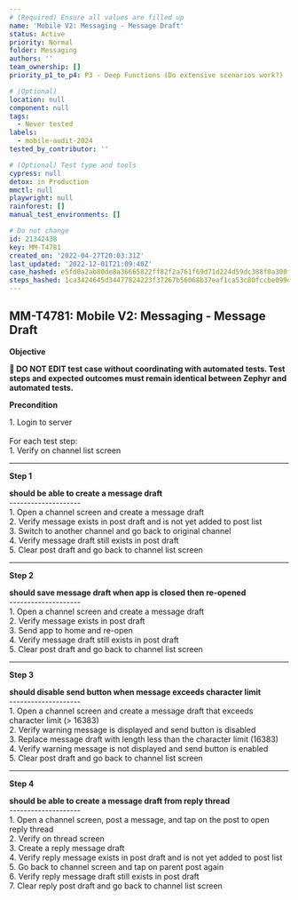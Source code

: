```yaml
---
# (Required) Ensure all values are filled up
name: 'Mobile V2: Messaging - Message Draft'
status: Active
priority: Normal
folder: Messaging
authors: ''
team_ownership: []
priority_p1_to_p4: P3 - Deep Functions (Do extensive scenarios work?)

# (Optional)
location: null
component: null
tags:
  - Never tested
labels:
  - mobile-audit-2024
tested_by_contributor: ''

# (Optional) Test type and tools
cypress: null
detox: in Production
mmctl: null
playwright: null
rainforest: []
manual_test_environments: []

# Do not change
id: 21342438
key: MM-T4781
created_on: '2022-04-27T20:03:31Z'
last_updated: '2022-12-01T21:09:40Z'
case_hashed: e5fd0a2ab80de8a36665822ff82f2a761f69d71d224d59dc388f0a300f8db75291526d618e4bf7b462e1f19aec7d66c6
steps_hashed: 1ca3424645d34477824223f37267b56068b37eaf1ca53c80fccbe099d243928a35e57298d97c6382bd17cd602580b006
---
```


<!-- (Auto-generated) Based on frontmatter's "key" and "name" -->

## MM-T4781: Mobile V2: Messaging - Message Draft

**Objective**

**🛑 DO NOT EDIT test case without coordinating with automated tests. Test steps and expected outcomes must remain identical between Zephyr and automated tests.**

**Precondition**

1\. Login to server\
\
For each test step:\
1\. Verify on channel list screen

---

**Step 1**

**should be able to create a message draft**\
\--------------------\
1\. Open a channel screen and create a message draft\
2\. Verify message exists in post draft and is not yet added to post list\
3\. Switch to another channel and go back to original channel\
4\. Verify message draft still exists in post draft\
5\. Clear post draft and go back to channel list screen

---

**Step 2**

**should save message draft when app is closed then re-opened**\
\--------------------\
1\. Open a channel screen and create a message draft\
2\. Verify message exists in post draft\
3\. Send app to home and re-open\
4\. Verify message draft still exists in post draft\
5\. Clear post draft and go back to channel list screen

---

**Step 3**

**should disable send button when message exceeds character limit**\
\--------------------\
1\. Open a channel screen and create a message draft that exceeds character limit (> 16383)\
2\. Verify warning message is displayed and send button is disabled\
3\. Replace message draft with length less than the character limit (16383)\
4\. Verify warning message is not displayed and send button is enabled\
5\. Clear post draft and go back to channel list screen

---

**Step 4**

**should be able to create a message draft from reply thread**\
\--------------------\
1\. Open a channel screen, post a message, and tap on the post to open reply thread\
2\. Verify on thread screen\
3\. Create a reply message draft\
4\. Verify reply message exists in post draft and is not yet added to post list\
5\. Go back to channel screen and tap on parent post again\
6\. Verify reply message draft still exists in post draft\
7\. Clear reply post draft and go back to channel list screen
